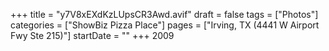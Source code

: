 +++
title = "y7V8xEXdKzLUpsCR3Awd.avif"
draft = false
tags = ["Photos"]
categories = ["ShowBiz Pizza Place"]
pages = ["Irving, TX (4441 W Airport Fwy Ste 215)"]
startDate = ""
+++
2009
